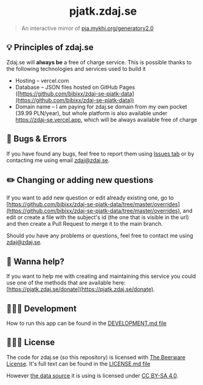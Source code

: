 <h1 align="center">pjatk.zdaj.se</h1>

> An interactive mirror of [pja.mykhi.org/generatory2.0](https://pja.mykhi.org/generatory2.0)

## 💡 Principles of zdaj.se
Zdaj.se will **always be** a free of charge service. This is possible thanks to the following technologies and services used to build it
* Hosting – vercel.com
* Database – JSON files hosted on GitHub Pages ([https://github.com/bibixx/zdaj-se-pjatk-data](https://github.com/bibixx/zdaj-se-pjatk-data))
* Domain name – I am paying for zdaj.se domain from my own pocket (39.99 PLN/year), but whole platform is also available under https://zdaj-se.vercel.app, which will be always available free of charge

## 🐛 Bugs & Errors
If you have found any bugs, feel free to report them using [Issues tab](https://github.com/bibixx/zdaj-se-pjatk/issues) or by contacting me using email [zdaj@zdaj.se](mailto:zdaj@zdaj.se).

## ✏️ Changing or adding new questions
If you want to add new question or edit already existing one, go to [https://github.com/bibixx/zdaj-se-pjatk-data/tree/master/overrides](https://github.com/bibixx/zdaj-se-pjatk-data/tree/master/overrides), and edit or create a file with the subject's id (the one that is visible in the url) and then create a Pull Request to merge it to the main branch.

Should you have any problems or questions, feel free to contact me using [zdaj@zdaj.se](mailto:zdaj@zdaj.se.).

## 🍻 Wanna help?
If you want to help me with creating and maintaining this service you could use one of the methods that are available here: [https://pjatk.zdaj.se/donate](https://pjatk.zdaj.se/donate).

## 👨🏻‍💻 Development
How to run this app can be found in the [DEVELOPMENT.md file](./DEVELOPMENT.md)

## 👮🏻‍♂️ License
The code for zdaj.se (so this repository) is licensed with [The Beerware License](https://tldrlegal.com/license/beerware-license). It's full text can be found in the [LICENSE.md file](./LICENSE.md)

However [the data source](https://github.com/bibixx/zdaj-se-pjatk-data) it is using is licensed under [CC BY-SA 4.0](https://github.com/bibixx/zdaj-se-pjatk-data/blob/master/LICENSE.md).
